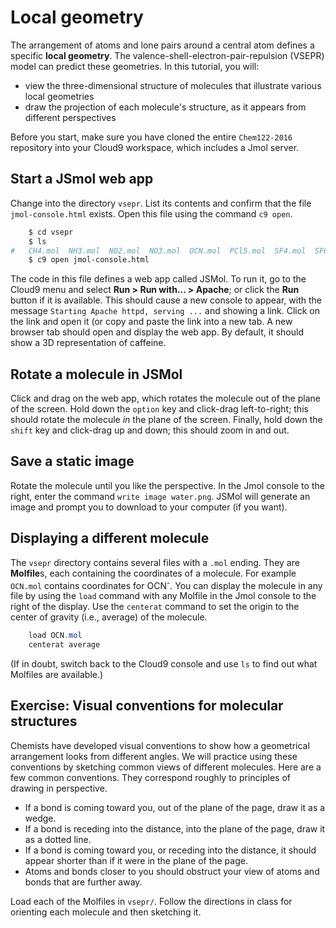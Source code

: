 # Local geometry

The arrangement of atoms and lone pairs around a central atom defines a specific **local geometry**. The valence-shell-electron-pair-repulsion (VSEPR) model can predict these geometries. In this tutorial, you will:

- view the three-dimensional structure of molecules that illustrate various local geometries
- draw the projection of each molecule's structure, as it appears from different perspectives

Before you start, make sure you have cloned the entire `Chem122-2016` repository into your Cloud9 workspace, which includes a Jmol server.


## Start a JSmol web app

Change into the directory `vsepr`. List its contents and confirm that the file `jmol-console.html` exists. Open this file using the command `c9 open`.

```bash
    $ cd vsepr
    $ ls
#   CH4.mol  NH3.mol  NO2.mol  NO3.mol  OCN.mol  PCl5.mol  SF4.mol  SF6.mol  XeF4.mol  jmol-console.html  vsepr.md  water.mol    
    $ c9 open jmol-console.html
```

The code in this file defines a web app called JSMol. To run it, go to the Cloud9 menu and select **Run > Run with... > Apache**; or click the **Run** button if it is available. This should cause a new console to appear, with the message `Starting Apache httpd, serving ...` and showing a link. Click on the link and open it (or copy and paste the link into a new tab. A new browser tab should open and display the web app. By default, it should show a 3D representation of caffeine. 

## Rotate a molecule in JSMol

Click and drag on the web app, which rotates the molecule out of the plane of the screen. Hold down the `option` key and click-drag left-to-right; this should rotate the molecule *in* the plane of the screen. Finally, hold down the `shift` key and click-drag up and down; this should zoom in and out.


## Save a static image

Rotate the molecule until you like the perspective. In the Jmol console to the right, enter the command `write image water.png`. JSMol will generate an image and prompt you to download to your computer (if you want). 


## Displaying a different molecule

The `vsepr` directory contains several files with a `.mol` ending. They are **Molfile**s, each containing the coordinates of a molecule. For example `OCN.mol` contains coordinates for OCN<sup>-</sup>. You can display the molecule in any file by using the `load` command with any Molfile in the Jmol console to the right of the display. Use the `centerat` command to set the origin to the center of gravity (i.e., average) of the molecule.

```Java
    load OCN.mol
    centerat average
```

(If in doubt, switch back to the Cloud9 console and use `ls` to find out what Molfiles are available.)

## Exercise: Visual conventions for molecular structures

Chemists have developed visual conventions to show how a geometrical arrangement looks from different angles. We will practice using these conventions by sketching common views of different molecules. Here are a few common conventions. They correspond roughly to principles of drawing in perspective.

- If a bond is coming toward you, out of the plane of the page, draw it as a wedge.
- If a bond is receding into the distance, into the plane of the page, draw it as a dotted line.
- If a bond is coming toward you, or receding into the distance, it should appear shorter than if it were in the plane of the page.
- Atoms and bonds closer to you should obstruct your view of atoms and bonds that are further away. 

Load each of the Molfiles in `vsepr/`. Follow the directions in class for orienting each molecule and then sketching it.

